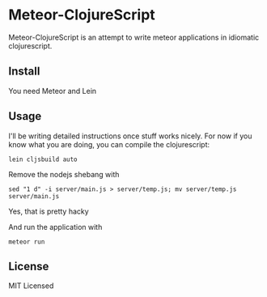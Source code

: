 Meteor-ClojureScript
=======

Meteor-ClojureScript is an attempt to write meteor applications in idiomatic clojurescript.

Install
-------

You need Meteor and Lein
    
Usage
-----

I'll be writing detailed instructions once stuff works nicely. For now if you know what you are doing, you can compile the clojurescript:

    lein cljsbuild auto

Remove the nodejs shebang with

    sed "1 d" -i server/main.js > server/temp.js; mv server/temp.js server/main.js

Yes, that is pretty hacky

And run the application with

    meteor run

License
----
MIT Licensed

